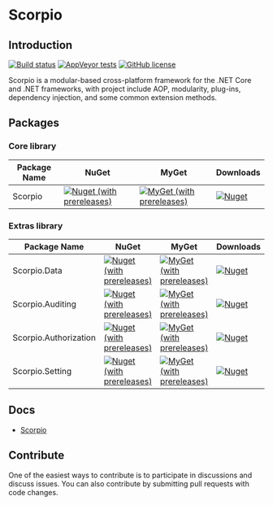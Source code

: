 # Scorpio 
## Introduction
[![Build status](https://ci.appveyor.com/api/projects/status/um73r8w85qjt0w4v?svg=true)](https://ci.appveyor.com/project/wzd24/scorpio)
[![AppVeyor tests](https://img.shields.io/appveyor/tests/wzd24/scorpio)](https://ci.appveyor.com/project/wzd24/scorpio)
[![GitHub license](https://img.shields.io/badge/license-MIT-blue.svg)](https://img.shields.io/github/license/project-scorpio/Scorpio)

Scorpio is a modular-based cross-platform framework for the .NET Core and .NET frameworks, with project include AOP, modularity, plug-ins, dependency injection, and some common extension methods.

## Packages

### Core library
| Package Name |  NuGet | MyGet | Downloads  |
|--------------|  ------- |  ------- |  ----  |
| Scorpio | [![Nuget (with prereleases)](https://img.shields.io/nuget/vpre/Scorpio)](https://www.nuget.org/packages/Scorpio) | [![MyGet (with prereleases)](https://img.shields.io/myget/project-scorpio/vpre/scorpio)](https://www.myget.org/feed/project-scorpio/package/nuget/Scorpio) | [![Nuget](https://img.shields.io/nuget/dt/Scorpio)](https://www.nuget.org/packages/Scorpio) |

### Extras library
| Package Name |  NuGet | MyGet | Downloads  |
|--------------|  ------- |  ------- |  ----  |
| Scorpio.Data | [![Nuget (with prereleases)](https://img.shields.io/nuget/vpre/Scorpio.Data)](https://www.nuget.org/packages/Scorpio.Data) | [![MyGet (with prereleases)](https://img.shields.io/myget/project-scorpio/vpre/scorpio.data)](https://www.myget.org/feed/project-scorpio/package/nuget/Scorpio.Data) | [![Nuget](https://img.shields.io/nuget/dt/Scorpio.Data)](https://www.nuget.org/packages/Scorpio.Data) |
| Scorpio.Auditing | [![Nuget (with prereleases)](https://img.shields.io/nuget/vpre/Scorpio.Auditing)](https://www.nuget.org/packages/Scorpio.Auditing) | [![MyGet (with prereleases)](https://img.shields.io/myget/project-scorpio/vpre/scorpio.auditing)](https://www.myget.org/feed/project-scorpio/package/nuget/Scorpio.Auditing) | [![Nuget](https://img.shields.io/nuget/dt/Scorpio.Auditing)](https://www.nuget.org/packages/Scorpio.Auditing) |
| Scorpio.Authorization | [![Nuget (with prereleases)](https://img.shields.io/nuget/vpre/Scorpio.Authorization)](https://www.nuget.org/packages/Scorpio.Authorization) | [![MyGet (with prereleases)](https://img.shields.io/myget/project-scorpio/vpre/scorpio.authorization)](https://www.myget.org/feed/project-scorpio/package/nuget/Scorpio.Authorization) | [![Nuget](https://img.shields.io/nuget/dt/Scorpio.Authorization)](https://www.nuget.org/packages/Scorpio.Authorization) |
| Scorpio.Setting | [![Nuget (with prereleases)](https://img.shields.io/nuget/vpre/Scorpio.Setting)](https://www.nuget.org/packages/Scorpio.Setting) | [![MyGet (with prereleases)](https://img.shields.io/myget/project-scorpio/vpre/scorpio.setting)](https://www.myget.org/feed/project-scorpio/package/nuget/Scorpio.Setting) | [![Nuget](https://img.shields.io/nuget/dt/Scorpio.Setting)](https://www.nuget.org/packages/Scorpio.Setting) |

## Docs
* [Scorpio](https://project-scorpio.github.io/Scorpio/)

## Contribute
One of the easiest ways to contribute is to participate in discussions and discuss issues. You can also contribute by submitting pull requests with code changes.